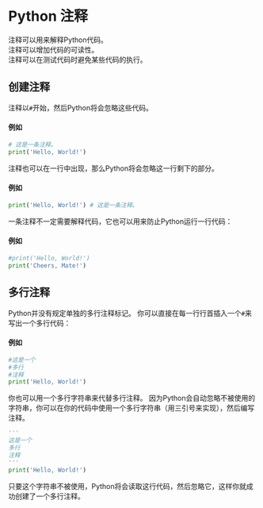 # Python 注释
注释可以用来解释Python代码。  
注释可以增加代码的可读性。  
注释可以在测试代码时避免某些代码的执行。  

## 创建注释
注释以`#`开始，然后Python将会忽略这些代码。
#### 例如
```python
# 这是一条注释。
print('Hello, World!')
```
注释也可以在一行中出现，那么Python将会忽略这一行剩下的部分。
#### 例如
```python
print('Hello, World!') # 这是一条注释。
```
一条注释不一定需要解释代码，它也可以用来防止Python运行一行代码：
#### 例如
```python
#print('Hello, World!')
print('Cheers, Mate!')
```
## 多行注释
Python并没有规定单独的多行注释标记。
你可以直接在每一行行首插入一个`#`来写出一个多行代码：
#### 例如
```python
#这是一个
#多行
#注释
print('Hello, World!')
```
你也可以用一个多行字符串来代替多行注释。
因为Python会自动忽略不被使用的字符串，你可以在你的代码中使用一个多行字符串（用三引号来实现），然后编写注释。
```python
'''
这是一个
多行
注释
'''
print('Hello, World!')
```
只要这个字符串不被使用，Python将会读取这行代码，然后忽略它，这样你就成功创建了一个多行注释。